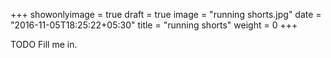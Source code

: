 +++
showonlyimage = true
draft = true
image = "running shorts.jpg"
date = "2016-11-05T18:25:22+05:30"
title = "running shorts"
weight = 0
+++

TODO Fill me in.

